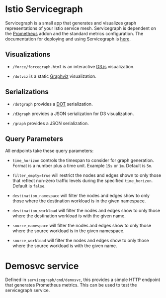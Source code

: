 # Istio Servicegraph

Servicegraph is a small app that generates and visualizes graph
representations of your Istio service mesh. Servicegraph is dependent
on the
[Prometheus](https://istio.io/docs/tasks/telemetry/querying-metrics.html)
addon and the standard metrics configuration. The documentation for
deploying and using Servicegraph is
[here](https://istio.io/docs/tasks/telemetry/servicegraph.html).

## Visualizations

- `/force/forcegraph.html` is an interactive
  [D3.js](https://d3js.org/) visualization.

- `/dotviz` is a static [Graphviz](https://www.graphviz.org/)
  visualization.

## Serializations

- `/dotgraph` provides a
  [DOT](https://en.wikipedia.org/wiki/DOT_(graph_description_language))
  serialization.

- `/d3graph` provides a JSON serialization for D3 visualization.

- `/graph` provides a JSON serialization.

## Query Parameters

All endpoints take these query parameters:

- `time_horizon` controls the timespan to consider for graph
  generation. Format is a number plus a time unit. Example `15s` or
  `1m`. Default is `5m`.

- `filter_empty=true` will restrict the nodes and edges shown to only
  those that reflect non-zero traffic levels during the specified
  `time_horizon`. Default is `false`.
  
- `destination_namespace` will filter the nodes and edges show to only 
  those where the destination workload is in the given namespace.
  
- `destination_workload` will filter the nodes and edges show to only 
  those where the destination workload is with the given name.

- `source_namespace` will filter the nodes and edges show to only 
  those where the source workload is in the given namespace. 

- `source_workload` will filter the nodes and edges show to only 
  those where the source workload is with the given name.


# Demosvc service
Defined in `servicegraph/cmd/demosvc`, this provides a simple HTTP
endpoint that generates Prometheus metrics. This can be used to test
the servicegraph service.
